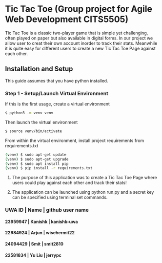 # Tic Tac Toe (Group project for Agile Web Development CITS5505)
Tic Tac Toe is a classic two-player game that is simple yet challenging, often played on paper but also available in digital forms. In our project we allow user to creat their own account inorder to track their stats. Meanwhile it is quite easy for different users to create a new Tic Tac Toe Page against each other.
## Installation and Setup

This guide assumes that you have python installed.
### Step 1 - Setup/Launch Virtual Environment

If this is the first usage, create a virtual environment

```bash
$ python3 -m venv venv
```

Then launch the virtual environment

```bash
$ source venv/bin/activate 
```

From within the virtual environment, install project requirements from requirements.txt

```bash
(venv) $ sudo apt-get update
(venv) $ sudo apt-get upgrade
(venv) $ sudo apt install pip
(venv) $ pip install -r requirements.txt
```


1. The purpose of this application was to create a Tic Tac Toe Page where users could play against each other and track their stats!

2. The application can be launched using python run.py and a secret key can be specified using terminal set commands.



### UWA ID | Name | github user name
#### 23959947 | Kanishk | kanishk-uwa
#### 22984924 | Arjun | wisehermit22
#### 24094429 | Smit | smit2810
#### 22581834 | Yu Liu | jerrypc
